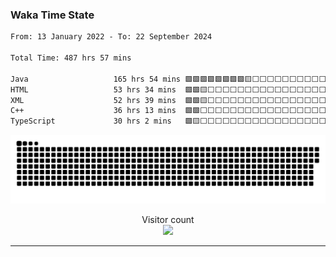 ### Waka Time State

<!--START_SECTION:waka-->

```txt
From: 13 January 2022 - To: 22 September 2024

Total Time: 487 hrs 57 mins

Java                   165 hrs 54 mins 🟩🟩🟩🟩🟩🟩🟩🟩🟨⬜⬜⬜⬜⬜⬜⬜⬜⬜⬜⬜⬜⬜⬜⬜⬜   34.00 %
HTML                   53 hrs 34 mins  🟩🟩🟨⬜⬜⬜⬜⬜⬜⬜⬜⬜⬜⬜⬜⬜⬜⬜⬜⬜⬜⬜⬜⬜⬜   10.98 %
XML                    52 hrs 39 mins  🟩🟩🟨⬜⬜⬜⬜⬜⬜⬜⬜⬜⬜⬜⬜⬜⬜⬜⬜⬜⬜⬜⬜⬜⬜   10.79 %
C++                    36 hrs 13 mins  🟩🟩⬜⬜⬜⬜⬜⬜⬜⬜⬜⬜⬜⬜⬜⬜⬜⬜⬜⬜⬜⬜⬜⬜⬜   07.42 %
TypeScript             30 hrs 2 mins   🟩🟨⬜⬜⬜⬜⬜⬜⬜⬜⬜⬜⬜⬜⬜⬜⬜⬜⬜⬜⬜⬜⬜⬜⬜   06.16 %
```

<!--END_SECTION:waka-->

<a href=#><img src="contributions.svg"></a>

<p align="center"> 
  Visitor count<br>
  <img src="https://profile-counter.glitch.me/Parameow3/count.svg" />
</p>
<hr>
